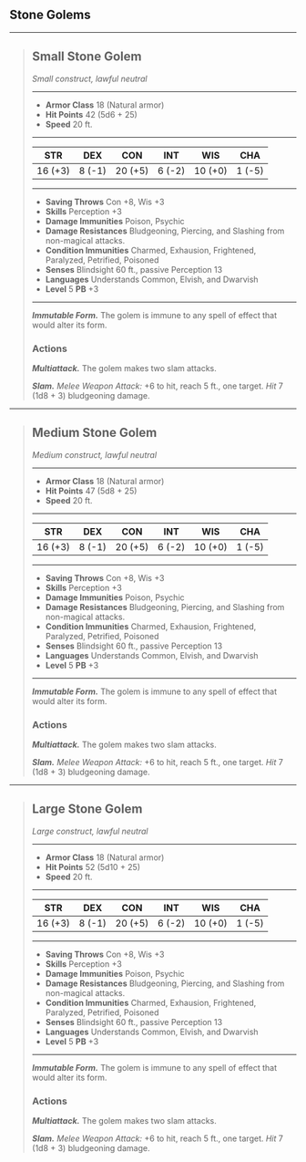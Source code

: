 ## Stone Golems



___
> ## Small Stone Golem
>*Small construct, lawful neutral*
> ___
> - **Armor Class** 18 (Natural armor)
> - **Hit Points** 42 (5d6 + 25)
> - **Speed** 20 ft.
>___
>|   STR   |   DEX   |   CON   |   INT   |   WIS   |   CHA   |
>|:-------:|:-------:|:-------:|:-------:|:-------:|:-------:|
>| 16 (+3) |  8 (-1) | 20 (+5) |  6 (-2) | 10 (+0) |  1 (-5) |
>___
> - **Saving Throws** Con +8, Wis +3
> - **Skills** Perception +3
> - **Damage Immunities** Poison, Psychic
> - **Damage Resistances** Bludgeoning, Piercing, and Slashing from non-magical attacks.
> - **Condition Immunities** Charmed, Exhausion, Frightened, Paralyzed, Petrified, Poisoned
> - **Senses** Blindsight 60 ft., passive Perception 13
> - **Languages** Understands Common, Elvish, and Dwarvish
> - **Level** 5 **PB** +3
> ___
> ***Immutable Form.***
> The golem is immune to any spell of effect that would alter its form.
>
> ### Actions
> ***Multiattack.*** The golem makes two slam attacks.
>
> ***Slam.*** *Melee Weapon Attack:* +6 to hit, reach 5 ft., one target. *Hit* 7 (1d8 + 3) bludgeoning damage. 
>



___
> ## Medium Stone Golem
>*Medium construct, lawful neutral*
> ___
> - **Armor Class** 18 (Natural armor)
> - **Hit Points** 47 (5d8 + 25)
> - **Speed** 20 ft.
>___
>|   STR   |   DEX   |   CON   |   INT   |   WIS   |   CHA   |
>|:-------:|:-------:|:-------:|:-------:|:-------:|:-------:|
>| 16 (+3) |  8 (-1) | 20 (+5) |  6 (-2) | 10 (+0) |  1 (-5) |
>___
> - **Saving Throws** Con +8, Wis +3
> - **Skills** Perception +3
> - **Damage Immunities** Poison, Psychic
> - **Damage Resistances** Bludgeoning, Piercing, and Slashing from non-magical attacks.
> - **Condition Immunities** Charmed, Exhausion, Frightened, Paralyzed, Petrified, Poisoned
> - **Senses** Blindsight 60 ft., passive Perception 13
> - **Languages** Understands Common, Elvish, and Dwarvish
> - **Level** 5 **PB** +3
> ___
> ***Immutable Form.***
> The golem is immune to any spell of effect that would alter its form.
>
> ### Actions
> ***Multiattack.*** The golem makes two slam attacks.
>
> ***Slam.*** *Melee Weapon Attack:* +6 to hit, reach 5 ft., one target. *Hit* 7 (1d8 + 3) bludgeoning damage. 



___
> ## Large Stone Golem
>*Large construct, lawful neutral*
> ___
> - **Armor Class** 18 (Natural armor)
> - **Hit Points** 52 (5d10 + 25)
> - **Speed** 20 ft.
>___
>|   STR   |   DEX   |   CON   |   INT   |   WIS   |   CHA   |
>|:-------:|:-------:|:-------:|:-------:|:-------:|:-------:|
>| 16 (+3) |  8 (-1) | 20 (+5) |  6 (-2) | 10 (+0) |  1 (-5) |
>___
> - **Saving Throws** Con +8, Wis +3
> - **Skills** Perception +3
> - **Damage Immunities** Poison, Psychic
> - **Damage Resistances** Bludgeoning, Piercing, and Slashing from non-magical attacks.
> - **Condition Immunities** Charmed, Exhausion, Frightened, Paralyzed, Petrified, Poisoned
> - **Senses** Blindsight 60 ft., passive Perception 13
> - **Languages** Understands Common, Elvish, and Dwarvish
> - **Level** 5 **PB** +3
> ___
> ***Immutable Form.***
> The golem is immune to any spell of effect that would alter its form.
>
> ### Actions
> ***Multiattack.*** The golem makes two slam attacks.
>
> ***Slam.*** *Melee Weapon Attack:* +6 to hit, reach 5 ft., one target. *Hit* 7 (1d8 + 3) bludgeoning damage. 
